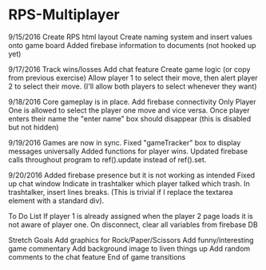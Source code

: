 # RPS-Multiplayer

9/15/2016
Create RPS html layout
Create naming system and insert values onto game board
Added firebase information to documents (not hooked up yet)

9/17/2016
Track wins/losses
Add chat feature
Create game logic (or copy from previous exercise)
Allow player 1 to select their move, then alert player 2 to select their move. (I'll allow both players to select whenever they want)

9/18/2016
Core gameplay is in place.
Add firebase connectivity
Only Player One is allowed to select the player one move and vice versa.
Once player enters their name the "enter name" box should disappear (this is disabled but not hidden)

9/19/2016
Games are now in sync.
Fixed "gameTracker" box to display messages universally
Added functions for player wins.
Updated firebase calls throughout program to ref().update instead of ref().set.

9/20/2016
Added firebase presence but it is not working as intended
Fixed up chat window
	Indicate in trashtalker which player talked which trash.
	In trashtalker, insert lines breaks. (This is trivial if I replace the textarea element with a standard div).




To Do List
If player 1 is already assigned when the player 2 page loads it is not aware of player one.
On disconnect, clear all variables from firebase DB




Stretch Goals
Add graphics for Rock/Paper/Scissors
Add funny/interesting game commentary
Add background image to liven things up
Add random comments to the chat feature
End of game transitions